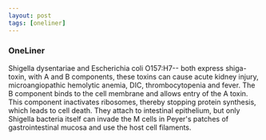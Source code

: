 ```yaml
---
layout: post
tags: [oneliner]
---
```



### OneLiner

Shigella dysentariae and Escherichia coli O157:H7-- both express shiga-toxin, with A and B components, these toxins can cause acute kidney injury, microangiopathic hemolytic anemia, DIC, thrombocytopenia and fever. The B component binds to the cell membrane and allows entry of the A toxin. This component inactivates ribosomes, thereby stopping protein synthesis, which leads to cell death. They attach to intestinal epithelium, but only Shigella bacteria itself can invade the M cells in Peyer's patches of gastrointestinal mucosa and use the host cell filaments.
